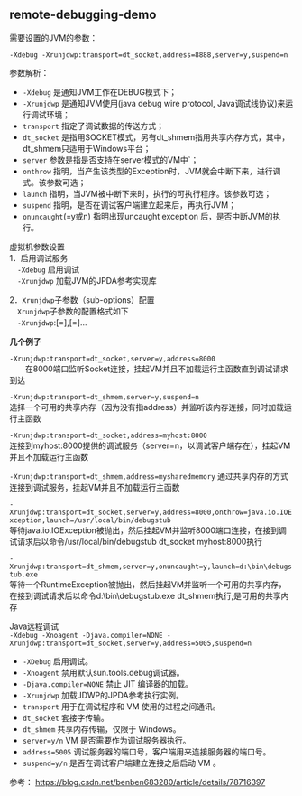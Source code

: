 ## remote-debugging-demo

需要设置的JVM的参数：
```
-Xdebug -Xrunjdwp:transport=dt_socket,address=8888,server=y,suspend=n
```

参数解析：
- `-Xdebug` 是通知JVM工作在DEBUG模式下；
- `-Xrunjdwp` 是通知JVM使用(java debug wire protocol, Java调试线协议)来运行调试环境；
- `transport` 指定了调试数据的传送方式；
- `dt_socket` 是指用SOCKET模式，另有dt_shmem指用共享内存方式，其中，dt_shmem只适用于Windows平台； 
- `server` 参数是指是否支持在server模式的VM中`； 
- `onthrow` 指明，当产生该类型的Exception时，JVM就会中断下来，进行调式。该参数可选；
- `launch` 指明，当JVM被中断下来时，执行的可执行程序。该参数可选； 
- `suspend` 指明，是否在调试客户端建立起来后，再执行JVM；
- `onuncaught`(=y或n) 指明出现uncaught exception 后，是否中断JVM的执行。

虚拟机参数设置        
1．启用调试服务    
　`-Xdebug` 启用调试         
　`-Xrunjdwp` 加载JVM的JPDA参考实现库 

2．`Xrunjdwp`子参数（sub-options）配置         
　`Xrunjdwp`子参数的配置格式如下    
　`-Xrunjdwp`:[=],[=]…   

**几个例子**
 
`-Xrunjdwp:transport=dt_socket,server=y,address=8000`         
　　在8000端口监听Socket连接，挂起VM并且不加载运行主函数直到调试请求到达
 
`-Xrunjdwp:transport=dt_shmem,server=y,suspend=n`     
选择一个可用的共享内存（因为没有指address）并监听该内存连接，同时加载运行主函数 

`-Xrunjdwp:transport=dt_socket,address=myhost:8000`           
连接到myhost:8000提供的调试服务（server=n，以调试客户端存在），挂起VM并且不加载运行主函数 

`-Xrunjdwp:transport=dt_shmem,address=mysharedmemory` 
通过共享内存的方式连接到调试服务，挂起VM并且不加载运行主函数
 
`-Xrunjdwp:transport=dt_socket,server=y,address=8000,onthrow=java.io.IOException,launch=/usr/local/bin/debugstub`         
等待java.io.IOException被抛出，然后挂起VM并监听8000端口连接，在接到调试请求后以命令/usr/local/bin/debugstub dt_socket myhost:8000执行 

`-Xrunjdwp:transport=dt_shmem,server=y,onuncaught=y,launch=d:\bin\debugstub.exe`        
等待一个RuntimeException被抛出，然后挂起VM并监听一个可用的共享内存，在接到调试请求后以命令d:\bin\debugstub.exe dt_shmem执行,是可用的共享内存


Java远程调试        
`-Xdebug -Xnoagent -Djava.compiler=NONE -Xrunjdwp:transport=dt_socket,server=y,address=5005,suspend=n`        
- `-XDebug` 启用调试。 
- `-Xnoagent` 禁用默认sun.tools.debug调试器。 
- `-Djava.compiler=NONE` 禁止 JIT 编译器的加载。 
- `-Xrunjdwp` 加载JDWP的JPDA参考执行实例。 
- `transport` 用于在调试程序和 VM 使用的进程之间通讯。 
- `dt_socket` 套接字传输。 
- `dt_shmem` 共享内存传输，仅限于 Windows。 
- `server=y/n` VM 是否需要作为调试服务器执行。 
- `address=5005` 调试服务器的端口号，客户端用来连接服务器的端口号。 
- `suspend=y/n` 是否在调试客户端建立连接之后启动 VM 。 


参考： https://blog.csdn.net/benben683280/article/details/78716397